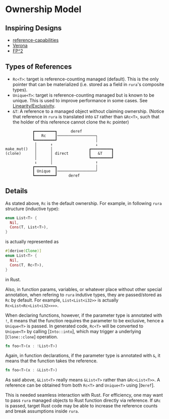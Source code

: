 # Ownership Model

## Inspiring Designs

- [reference-capabilities](https://tutorial.ponylang.io/reference-capabilities/reference-capabilities.html)
- [Verona](https://microsoft.github.io/verona/)
- [FP^2](https://www.microsoft.com/en-us/research/uploads/prod/2023/05/fbip.pdf)

## Types of References

- `Rc<T>`: target is reference-counting managed (default). This is the only pointer that can be materialized (i.e. stored as a field in `rura`'s composite types).
- `Unique<T>`:  target is reference-counting managed but is known to be unique. This is used to improve performance in some cases. See [Linearity/Exclusivity](exclusivity.md).
- `&T`: A reference to a managed object without claiming ownership. (Notice that reference in `rura` is translated into `&T` rather than `&Rc<T>`, such that the holder of this reference cannot clone the `Rc` pointer) 

```
            ┏━━━━━━━━━┓      deref
            ┃   Rc    ┃─────────────────┐ 
            ┗━━━━━━━━━┛                 │
             │      ↑                   ↓
make_mut()   │      │                ┏━━━━━━━━━┓ 
(clone)      │      │ direct         ┃   &T    ┃ 
             │      │                ┗━━━━━━━━━┛
             ↓      │                   ↑
            ┏━━━━━━━━━┓                 │
            ┃ Unique  ┃─────────────────┘      
            ┗━━━━━━━━━┛     deref

```

## Details

As stated above, `Rc` is the default ownership. For example, in following `rura` structure (inductive type): 
```rust
enum List<T> {
  Nil,
  Cons(T, List<T>),
}
```
is actually represented as
```rust
#[derive(Clone)]
enum List<T> {
  Nil,
  Cons(T, Rc<T>),
}
```
in Rust.

Also, in function params, variables, or whatever place without other special annotation, when refering to `rura` indutive types, they are passed/stored as `Rc` by default. For example, `List<List<i32>>` is actually `Rc<List<Rc<List<i32>>>>`.

When declaring functions, however, if the parameter type is annotated with `!`, it means that the function requires the parameter to be exclusive, hence a `Unique<T>` is passed. In generated code, `Rc<T>` will be converted to `Unique<T>` by calling [`Into::into`], which may trigger a underlying [`Clone::clone`] operation.
```rust
fn foo<T>(x : !List<T>)
```

Again, in function declarations,  if the parameter type is annotated with `&`, it means that the function takes the reference. 
```rust
fn foo<T>(x : &List<T>)
```
As said above, `&List<T>` really means `&List<T>` rather than `&Rc<List<T>>`. A reference can be obtained from both `Rc<T>` and `Unique<T>` using [`Deref`].

This is needed seamless interaction with Rust. For efficiency, one may want to pass `rura` managed objects to Rust function directly via reference. If `&Rc` is passed, target Rust code may be able to increase the reference counts and break assumptions inside `rura`.